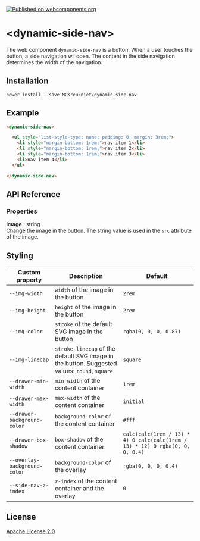 [![Published on webcomponents.org](https://img.shields.io/badge/webcomponents.org-published-blue.svg)](https://www.webcomponents.org/element/MCKreukniet/dynamic-side-nav)

# \<dynamic-side-nav\>

The web component `dynamic-side-nav` is a button. When a user touches the button, a side navigation wil open. The content in the side navigation determines the width of the navigation.

## Installation

```
bower install --save MCKreukniet/dynamic-side-nav
```

## Example

<!--
```
<custom-element-demo>
  <template>
    <link rel="import" href="dynamic-side-nav.html">
    <style>
      dynamic-side-nav {
        height: 21rem;
      }
    </style>
    <next-code-block></next-code-block>
  </template>
</custom-element-demo>
```
-->
```html
<dynamic-side-nav>

  <ul style="list-style-type: none; padding: 0; margin: 3rem;">
    <li style="margin-bottom: 1rem;">nav item 1</li>
    <li style="margin-bottom: 1rem;">nav item 2</li>
    <li style="margin-bottom: 1rem;">nav item 3</li>
    <li>nav item 4</li>
  </ul>

</dynamic-side-nav>
```

## API Reference
### Properties
**image** : string  
Change the image in the button. The string value is used in the `src` attribute of the image.

## Styling

| Custom property              | Description | Default |
| ---------------------------- | ----------- | ------- |
| `--img-width`                | `width` of the image in the button | `2rem` |
| `--img-height`               | `height` of the image in the button | `2rem` |
| `--img-color`                | `stroke` of the default SVG image in the button | `rgba(0, 0, 0, 0.87)` |
| `--img-linecap`              | `stroke-linecap` of the default SVG image in the button. Suggested values: `round`, `square` | `square` |
| `--drawer-min-width`         | `min-width` of the content container | `1rem` |
| `--drawer-max-width`         | `max-width` of the content container | `initial` |
| `--drawer-background-color`  | `background-color` of the content container | `#fff` |
| `--drawer-box-shadow`        | `box-shadow` of the content container | `calc(calc(1rem / 13) * 4) 0 calc(calc(1rem / 13) * 12) 0 rgba(0, 0, 0, 0.4)` |
| `--overlay-background-color` | `background-color` of the overlay | `rgba(0, 0, 0, 0.4)` |
| `--side-nav-z-index`         | `z-index` of the content container and the overlay | `0` |

## License

[Apache License 2.0](https://github.com/MCKreukniet/dynamic-side-nav/blob/master/LICENSE.md)

